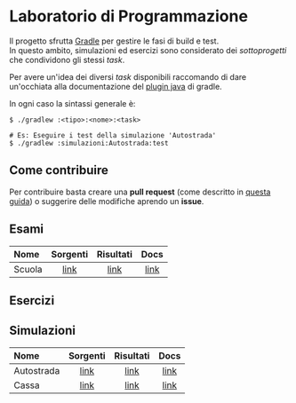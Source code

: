 # Laboratorio di Programmazione
Il progetto sfrutta [Gradle][] per gestire le fasi di build e test.  
In questo ambito, simulazioni ed esercizi sono considerato dei
*sottoprogetti* che condividono gli stessi *task*.

Per avere un'idea dei diversi *task* disponibili raccomando di dare
un'occhiata alla documentazione del [plugin java][] di gradle.

In ogni caso la sintassi generale è:
```
$ ./gradlew :<tipo>:<nome>:<task>

# Es: Eseguire i test della simulazione 'Autostrada'
$ ./gradlew :simulazioni:Autostrada:test
```

## Come contribuire
Per contribuire basta creare una **pull request** (come descritto in
[questa guida][gh-pull-request]) o suggerire delle modifiche aprendo
un **issue**.

[Gradle]: http://gradle.org/
[plugin java]: http://gradle.org/getting-started-gradle-java/
[gh-pull-request]: https://help.github.com/articles/using-pull-requests/



## Esami
|    Nome    |   Sorgenti    |   Risultati   |     Docs      |
|:---------- |:-------------:|:-------------:|:-------------:|
| Scuola     | [link][src-3] | [link][res-3] | [link][doc-3] |


## Esercizi


## Simulazioni
|    Nome    |   Sorgenti    |   Risultati   |     Docs      |
|:---------- |:-------------:|:-------------:|:-------------:|
| Autostrada | [link][src-1] | [link][res-1] | [link][doc-1] |
| Cassa      | [link][src-2] | [link][res-2] | [link][doc-2] |


[src-1]: /simulazioni/Autostrada/src/main/java
[src-2]: /simulazioni/Cassa/src/main/java
[src-3]: /esami/Scuola/src/main/java

[res-1]: http://assassinsmod.github.io/Lab-Prog/test/Autostrada
[res-2]: http://assassinsmod.github.io/Lab-Prog/test/Cassa
[res-3]: http://assassinsmod.github.io/Lab-Prog/test/Scuola

[doc-1]: http://assassinsmod.github.io/Lab-Prog/docs/Autostrada
[doc-2]: http://assassinsmod.github.io/Lab-Prog/docs/Cassa
[doc-3]: http://assassinsmod.github.io/Lab-Prog/docs/Scuola
